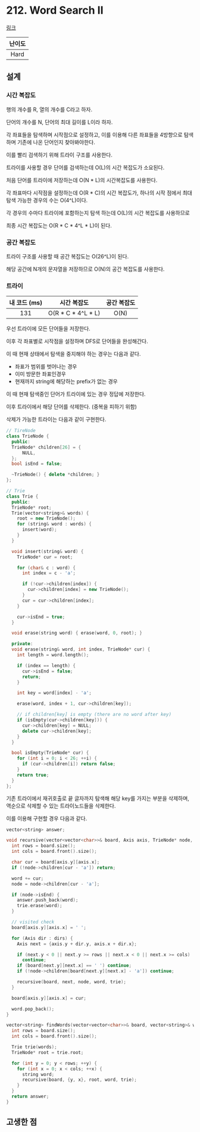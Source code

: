 # 212. Word Search II

[링크](https://leetcode.com/problems/word-search-ii/)

| 난이도 |
| :----: |
|  Hard  |

## 설계

### 시간 복잡도

행의 개수를 R, 열의 개수를 C라고 하자.

단어의 개수를 N, 단어의 최대 길이를 L이라 하자.

각 좌표들을 탐색하며 시작점으로 설정하고, 이를 이용해 다른 좌표들을 4방향으로 탐색하며 기존에 나온 단어인지 찾아봐야한다.

이를 빨리 검색하기 위해 트라이 구조를 사용한다.

트라이를 사용할 경우 단어를 검색하는데 O(L)의 시간 복잡도가 소요된다.

처음 단어를 트라이에 저장하는데 O(N \* L)의 시간복잡도를 사용한다.

각 좌표마다 시작점을 설정하는데 O(R \* C)의 시간 복잡도가, 하나의 시작 점에서 최대 탐색 가능한 경우의 수는 O(4^L)이다.

각 경우의 수마다 트라이에 포함하는지 탐색 하는데 O(L)의 시간 복잡도를 사용하므로

최종 시간 복잡도는 O(R \* C \* 4^L \* L)이 된다.

### 공간 복잡도

트라이 구조를 사용할 때 공간 복잡도는 O(26^L)이 된다.

해당 공간에 N개의 문자열을 저장하므로 O(N)의 공간 복잡도를 사용한다.

### 트라이

| 내 코드 (ms) |      시간 복잡도      | 공간 복잡도 |
| :----------: | :-------------------: | :---------: |
|     131      | O(R \* C \* 4^L \* L) |    O(N)     |

우선 트라이에 모든 단어들을 저장한다.

이후 각 좌표별로 시작점을 설정하며 DFS로 단어들을 완성해간다.

이 때 현재 상태에서 탐색을 중지해야 하는 경우는 다음과 같다.

- 좌표가 범위를 벗어나는 경우
- 이미 방문한 좌표인경우
- 현재까지 string에 해당하는 prefix가 없는 경우

이 때 현재 탐색중인 단어가 트라이에 있는 경우 정답에 저장한다.

이후 트라이에서 해당 단어를 삭제한다. (중복을 피하기 위함)

삭제가 가능한 트라이는 다음과 같이 구현한다.

```cpp
// TireNode
class TrieNode {
  public:
  TrieNode* children[26] = {
      NULL,
  };
  bool isEnd = false;

  ~TrieNode() { delete *children; }
};

// Trie
class Trie {
  public:
  TrieNode* root;
  Trie(vector<string>& words) {
    root = new TrieNode();
    for (string& word : words) {
      insert(word);
    }
  }

  void insert(string& word) {
    TrieNode* cur = root;

    for (char& c : word) {
      int index = c - 'a';

      if (!cur->children[index]) {
        cur->children[index] = new TrieNode();
      }
      cur = cur->children[index];
    }

    cur->isEnd = true;
  }

  void erase(string word) { erase(word, 0, root); }

  private:
  void erase(string& word, int index, TrieNode* cur) {
    int length = word.length();

    if (index == length) {
      cur->isEnd = false;
      return;
    }

    int key = word[index] - 'a';

    erase(word, index + 1, cur->children[key]);

    // if children[key] is empty (there are no word after key)
    if (isEmpty(cur->children[key])) {
      cur->children[key] = NULL;
      delete cur->children[key];
    }
  }

  bool isEmpty(TrieNode* cur) {
    for (int i = 0; i < 26; ++i) {
      if (cur->children[i]) return false;
    }
    return true;
  }
};
```

기존 트라이에서 재귀호출로 끝 글자까지 탐색해 해당 key를 가지는 부분을 삭제하며, 역순으로 삭제할 수 있는 트라이노드들을 삭제한다.

이를 이용해 구현할 경우 다음과 같다.

```cpp
vector<string> answer;

void recursive(vector<vector<char>>& board, Axis axis, TrieNode* node, string& word, Trie& trie) {
  int rows = board.size();
  int cols = board.front().size();

  char cur = board[axis.y][axis.x];
  if (!node->children[cur - 'a']) return;

  word += cur;
  node = node->children[cur - 'a'];

  if (node->isEnd) {
    answer.push_back(word);
    trie.erase(word);
  }

  // visited check
  board[axis.y][axis.x] = ' ';

  for (Axis dir : dirs) {
    Axis next = {axis.y + dir.y, axis.x + dir.x};

    if (next.y < 0 || next.y >= rows || next.x < 0 || next.x >= cols)
      continue;
    if (board[next.y][next.x] == ' ') continue;
    if (!node->children[board[next.y][next.x] - 'a']) continue;

    recursive(board, next, node, word, trie);
  }

  board[axis.y][axis.x] = cur;

  word.pop_back();
}

vector<string> findWords(vector<vector<char>>& board, vector<string>& words) {
  int rows = board.size();
  int cols = board.front().size();

  Trie trie(words);
  TrieNode* root = trie.root;

  for (int y = 0; y < rows; ++y) {
    for (int x = 0; x < cols; ++x) {
      string word;
      recursive(board, {y, x}, root, word, trie);
    }
  }
  return answer;
}
```

## 고생한 점
